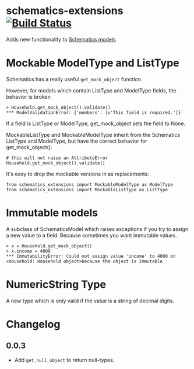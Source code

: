 # schematics-extensions [![Build Status](https://travis-ci.org/picwell/schematics-extensions.svg?branch=master)](https://travis-ci.org/picwell/schematics-extensions)

Adds new functionality to [Schematics models](https://github.com/schematics/schematics)


# Mockable ModelType and ListType

Schematics has a really useful `get_mock_object` function.

However, for models which contain ListType and ModelType fields, the behavior is broken


```
> Household.get_mock_object().validate()
*** ModelValidationError: {'members': [u'This field is required.']}`
```

If a field is ListType or ModelType, get_mock_object sets the field to None.

MockableListType and MockableModelType inherit from the Schematics ListType and ModelType, but have the correct behavior for get_mock_object():

```
# this will not raise an AttributeError
Household.get_mock_object().validate()
```


It's easy to drop the mockable versions in as replacements:

```
from schematics_extensions import MockableModelType as ModelType
from schematics_extensions import MockableListType as ListType
```

# Immutable models

A subclass of SchematicsModel which raises exceptions if you try to assign a new value to a field. Because sometimes you want immutable values.


```
> x = Household.get_mock_object()
> x.income = 4000
*** ImmutabilityError: Could not assign value 'income' to 4000 on <Household: Household object>because the object is immutable
```



# NumericString Type

A new type which is only valid if the value is a string of decimal digits.

# Changelog

## 0.0.3
  - Add `get_null_object` to return null-types.
